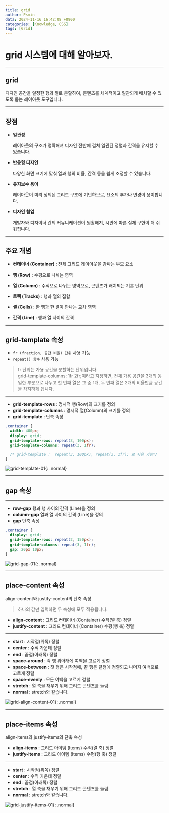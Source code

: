 ```yaml
---
title: grid
author: Psmin
data: 2024-11-16 16:42:08 +0900
categories: [Knowledge, CSS]
tags: [Grid]
---
```


# grid 시스템에 대해 알아보자.

---

## grid

디자인 공간을 일정한 행과 열로 분할하여, 콘텐츠를 체계적이고 일관되게 배치할 수 있도록 돕는 레이아웃 도구입니다.

---

## 장점

- **일관성**

  레이아웃의 구조가 명확해져 디자인 전반에 걸쳐 일관된 정렬과 간격을 유지할 수 있습니다.

- **반응형 디자인**

  다양한 화면 크기에 맞춰 열과 행의 비율, 간격 등을 쉽게 조정할 수 있습니다.

- **유지보수 용이**

  레이아웃이 미리 정의된 그리드 구조에 기반하므로, 요소의 추가나 변경이 용이합니다.

- **디자인 협업**

  개발자와 디자이너 간의 커뮤니케이션이 원활해져, 시안에 따른 실제 구현이 더 쉬워집니다.

---

## 주요 개념

- **컨테이너 (Container)** : 전체 그리드 레이아웃을 감싸는 부모 요소

- **행 (Row)** : 수평으로 나뉘는 영역

- **열 (Column)** : 수직으로 나뉘는 영역으로, 콘텐츠가 배치되는 기본 단위

- **트랙 (Tracks)** : 행과 열의 집합

- **셀 (Cells)** : 한 행과 한 열이 만나는 교차 영역

- **간격 (Line)** : 행과 열 사이의 간격

---

## grid-template 속성

- `fr (fraction, 공간 비율) 단위` 사용 가능
- `repeat() 함수` 사용 가능

> fr 단위는 가용 공간을 분할하는 단위입니다.  
> grid-template-columns: 1fr 2fr;이라고 지정하면, 전체 가용 공간을 3개의 동일한 부분으로 나누고 첫 번째 열은 그 중 1개, 두 번째 열은 2개의 비율만큼 공간을 차지하게 됩니다.

---

- **grid-template-rows** : 명시적 행(Row)의 크기를 정의
- **grid-template-columns** : 명시적 열(Column)의 크기를 정의
- **grid-template** : 단축 속성

```css
.container {
  width: 400px;
  display: grid;
  grid-template-rows: repeat(3, 100px);
  grid-template-columns: repeat(3, 1fr);

  /* grid-template :  repeat(3, 100px), repeat(3, 1fr); 로 사용 가능*/
}
```

![grid-template-01](/assets/img/grid-template-01.png){: .normal}

---

## gap 속성

---

- **row-gap** 행과 행 사이의 간격 (Line)을 정의
- **column-gap** 열과 열 사이의 간격 (Line)을 정의
- **gap** 단축 속성

```css
.container {
  display: grid;
  grid-template-rows: repeat(2, 150px);
  grid-template-columns: repeat(3, 1fr);
  gap: 20px 10px;
}
```

![grid-gap-01](/assets/img/grid-gap-01.png){: .normal}

---

## place-content 속성

align-content와 justify-content의 단축 속성

> 하나의 값만 입력하면 두 속성에 모두 적용됩니다.

- **align-content** : 그리드 컨테이너 (Container) 수직(열 축) 정렬
- **justify-content** : 그리드 컨테이너 (Container) 수평(행 축) 정렬

---

- **start** : 시작점(위쪽) 정렬
- **center** : 수직 가운데 정렬
- **end** : 끝점(아래쪽) 정렬
- **space-around** : 각 행 위아래에 여백을 고르게 정렬
- **space-between** : 첫 행은 시작점에, 끝 행은 끝점에 정렬되고 나머지 여백으로 고르게 정렬
- **space-evenly** : 모든 여백을 고르게 정렬
- **stretch** : 열 축을 채우기 위해 그리드 콘텐츠를 늘림
- **normal** : stretch와 같습니다.

![grid-align-content-01](/assets/img/grid-align-content-01.jpg){: .normal}

---

## place-items 속성

align-items와 justify-items의 단축 속성

- **align-items** : 그리드 아이템 (Items) 수직(열 축) 정렬
- **justify-items** : 그리드 아이템 (Items) 수평(행 축) 정렬

---

- **start** : 시작점(위쪽) 정렬
- **center** : 수직 가운데 정렬
- **end** : 끝점(아래쪽) 정렬
- **stretch** : 열 축을 채우기 위해 그리드 콘텐츠를 늘림
- **normal** : stretch와 같습니다.

![grid-justify-items-01](/assets/img/grid-justify-items-01.jpg){: .normal}
